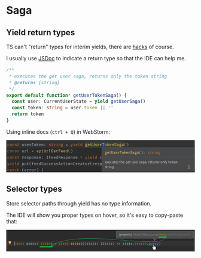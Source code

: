 # Saga

## Yield return types

TS can't "return" types for interim yields, there are [hacks](https://github.com/redux-saga/redux-saga/issues/884) of course.

I usually use [JSDoc](https://jsdoc.app/tags-returns.html) to indicate a return type so that the IDE can help me.

```ts
/**
 * executes the get user saga, returns only the token string
 * @returns {string}
 */
export default function* getUserTokenSaga() {
  const user: CurrentUserState = yield getUserSaga()
  const token: string = user.token || ''
  return token
}
```

Using inline docs (`ctrl + Q`) in WebStorm:

![use jsdoc helpers](./images/webstorm-saga-yield-value.png)

## Selector types

Store selector paths through yield has no type information.

The IDE will show you proper types on hover, so it's easy to copy-paste that:

![copy paste select type](./images/webstorm-yield-select-type.png)
